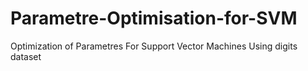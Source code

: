 # Parametre-Optimisation-for-SVM
Optimization of Parametres For Support Vector Machines Using digits dataset
